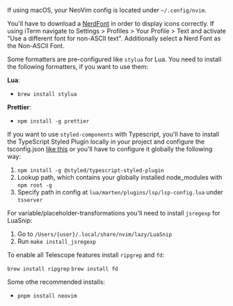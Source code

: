If using macOS, your NeoVim config is located under `~/.config/nvim`.

You'll have to download a [NerdFont](https://www.nerdfonts.com/font-downloads) in order to display icons correctly. If using iTerm navigate to Settings > Profiles > Your Profile > Text and activate "Use a different font for non-ASCII text". Additionally select a Nerd Font as the Non-ASCII Font.

Some formatters are pre-configured like `stylua` for Lua. You need to install the following formatters, if you want to use them:

**Lua**:

- `brew install stylua`

**Prettier**:

- `npm install -g prettier`

If you want to use `styled-components` with Typescript, you'll have to install the TypeScript Styled Plugin locally in your project and configure the tsconfig.json [like this](https://github.com/styled-components/typescript-styled-plugin?tab=readme-ov-file#with-vs-code) or you'll have to configure it globally the following way:

1. `npm install -g @styled/typescript-styled-plugin`
2. Lookup path, which contains your globally installed node_modules with `npm root -g`
3. Specify path in config at `lua/marten/plugins/lsp/lsp-config.lua` under `tsserver`

For variable/placeholder-transformations you'll need to install `jsregexp` for LuaSnip:

1. Go to `/Users/{user}/.local/share/nvim/lazy/LuaSnip`
2. Run `make install_jsregexp`

To enable all Telescope features install `ripgrep` and `fd`:

`brew install ripgrep`
`brew install fd`

Some othe recommended installs:
- `pnpm install neovim`
